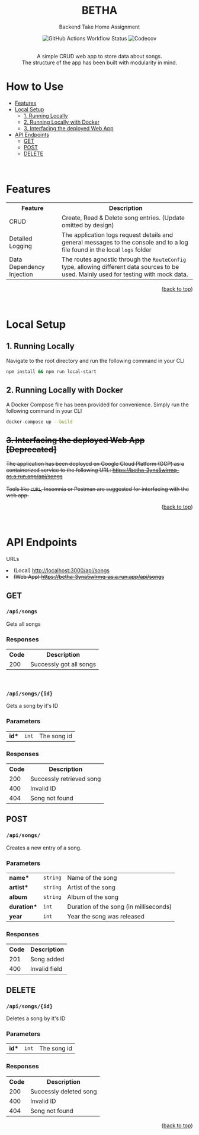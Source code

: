 <!-- Improved compatibility of back to top link: See: https://github.com/othneildrew/Best-README-Template/pull/73 -->
<a name="readme-top"></a>

<h1 align="center"> BETHA </h1>
<p align="center"> Backend Take Home Assignment </p>

<!-- PROJECT SHIELDS -->
<div align="center">
    <img alt="GitHub Actions Workflow Status" src="https://img.shields.io/github/actions/workflow/status/direnbharwani/BETHA/test.yml?style=for-the-badge&label=test">
    <img alt="Codecov" src="https://img.shields.io/codecov/c/github/direnbharwani/BETHA?style=for-the-badge">
</div>

<br>
<p align="center">
    A simple CRUD web app to store data about songs. <br/>
    The structure of the app has been built with modularity in mind.
</p>

<h1>How to Use</h1>

- [Features](#features)
- [Local Setup](#local-setup)
  - [1. Running Locally](#1-running-locally)
  - [2. Running Locally with Docker](#2-running-locally-with-docker)
  - [3. Interfacing the deployed Web App](#3-interfacing-the-deployed-web-app)
- [API Endpoints](#api-endpoints)
  - [GET](#get)
  - [POST](#post)
  - [DELETE](#delete)

<br/>

# Features

<table>
  <tr>
    <th><strong>Feature</strong></th>
    <th><strong>Description</strong></th>
  </tr>
  <tr>
    <td>CRUD</td>
    <td>Create, Read & Delete song entries. (Update omitted by design)</td>
  </tr>
  <tr>
    <td>Detailed Logging</td>
    <td>The application logs request details and general messages to the console and to a log file found in the local <code>logs</code> folder</td>
  </tr>
  <tr>
    <td>Data Dependency Injection</td>
    <td>The routes agnostic through the <code>RouteConfig</code> type, allowing different data sources to be used. Mainly used for testing with mock data.</td>
  </tr>
</table>

<p align="right">(<a href="#readme-top">back to top</a>)</p>

<br/>

# Local Setup

## 1. Running Locally
<p>Navigate to the root directory and run the following command in your CLI</p>

```bash
npm install && npm run local-start
```

## 2. Running Locally with Docker
<p>A Docker Compose file has been provided for convenience. Simply run the following command in your CLI</p>

```bash
docker-compose up --build
```
## ~~3. Interfacing the deployed Web App [Deprecated]~~
<s>The application has been deployed on Google Cloud Platform (GCP) as a containerized service to the following URL:
    <a href="url">https://betha-3yna5wlrmq-as.a.run.app/api/songs</a>
    <br/><br/>
    Tools like <code>cURL</code>, Insomnia or Postman are suggested for interfacing with the web app.
</s>

<p align="right">(<a href="#readme-top">back to top</a>)</p>

<br/>

# API Endpoints

<list> URLs
    <li>(Local) <a href="url">http://localhost:3000/api/songs</a></li>
    <li><s>(Web App) <a href="url">https://betha-3yna5wlrmq-as.a.run.app/api/songs</a></s></li>
</list>

## GET
<h3><code>/api/songs</code></h3>
<p>Gets all songs</p>

<h3>Responses</h3>
<table>
    <tr>
        <th><strong>Code</strong></th>
        <th>Description</th>
    </tr>
    <tr>
        <td>200</td>
        <td>Successly got all songs</td>
    </tr>
</table>

<br/>

<h3><code>/api/songs/{id}</code></h3>
<p>Gets a song by it's ID</p>

<h3>Parameters</h3>
<table>
    <tr>
        <td><strong>id*</strong></td>
        <td><code>int</code></td>
        <td>The song id</td>
    </tr>
</table>

<h3>Responses</h3>
<table>
    <tr>
        <th><strong>Code</strong></th>
        <th>Description</th>
    </tr>
    <tr>
        <td>200</td>
        <td>Successly retrieved song</td>
    </tr>
    <tr>
        <td>400</td>
        <td>Invalid ID</td>
    </tr>
    <tr>
        <td>404</td>
        <td>Song not found</td>
    </tr>
</table>

## POST

<h3><code>/api/songs/</code></h3>
<p>Creates a new entry of a song.</p>

<h3>Parameters</h3>
<table>
    <tr>
        <td><strong>name*</strong></td>
        <td><code>string</code></td>
        <td>Name of the song</td>
    </tr>
    <tr>
        <td><strong>artist*</strong></td>
        <td><code>string</code></td>
        <td>Artist of the song</td>
    </tr>
    <tr>
        <td><strong>album</strong></td>
        <td><code>string</code></td>
        <td>Album of the song</td>
    </tr>
    <tr>
        <td><strong>duration*</strong></td>
        <td><code>int</code></td>
        <td>Duration of the song (in milliseconds)</td>
    </tr>
    <tr>
        <td><strong>year</strong></td>
        <td><code>int</code></td>
        <td>Year the song was released</td>
    </tr>
</table>

<h3>Responses</h3>
<table>
    <tr>
        <th><strong>Code</strong></th>
        <th>Description</th>
    </tr>
    <tr>
        <td>201</td>
        <td>Song added</td>
    </tr>
    <tr>
        <td>400</td>
        <td>Invalid field</td>
    </tr>
</table>

## DELETE

<h3><code>/api/songs/{id}</code></h3>
<p>Deletes a song by it's ID</p>

<h3>Parameters</h3>
<table>
    <tr>
        <td><strong>id*</strong></td>
        <td><code>int</code></td>
        <td>The song id</td>
    </tr>
</table>

<h3>Responses</h3>
<table>
    <tr>
        <th><strong>Code</strong></th>
        <th>Description</th>
    </tr>
    <tr>
        <td>200</td>
        <td>Successly deleted song</td>
    </tr>
    <tr>
        <td>400</td>
        <td>Invalid ID</td>
    </tr>
    <tr>
        <td>404</td>
        <td>Song not found</td>
    </tr>
</table>

<p align="right">(<a href="#readme-top">back to top</a>)</p>
